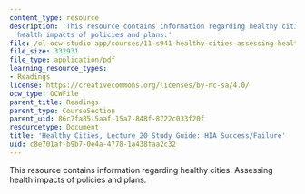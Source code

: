 ```yaml
---
content_type: resource
description: 'This resource contains information regarding healthy cities: Assessing
  health impacts of policies and plans.'
file: /ol-ocw-studio-app/courses/11-s941-healthy-cities-assessing-health-impacts-of-policies-and-plans-spring-2016/c8e701afb9b70e4a47781a438faa2c32_MIT11_S941S16_Class20Guide.pdf
file_size: 332931
file_type: application/pdf
learning_resource_types:
- Readings
license: https://creativecommons.org/licenses/by-nc-sa/4.0/
ocw_type: OCWFile
parent_title: Readings
parent_type: CourseSection
parent_uid: 86c7fa85-5aaf-15a7-848f-8722c033f20f
resourcetype: Document
title: 'Healthy Cities, Lecture 20 Study Guide: HIA Success/Failure'
uid: c8e701af-b9b7-0e4a-4778-1a438faa2c32
---
```

This resource contains information regarding healthy cities: Assessing health impacts of policies and plans.